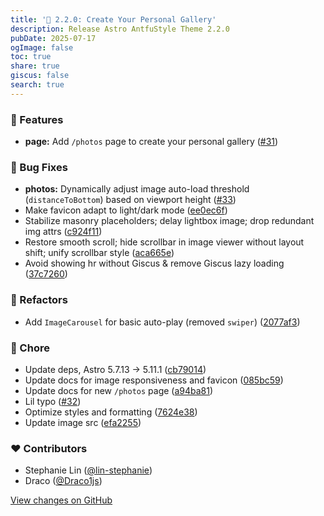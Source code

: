 ```yaml
---
title: '📸 2.2.0: Create Your Personal Gallery'
description: Release Astro AntfuStyle Theme 2.2.0
pubDate: 2025-07-17
ogImage: false
toc: true
share: true
giscus: false
search: true
---
```


### 🚀 Features

- **page:** Add `/photos` page to create your personal gallery ([#31](https://github.com/lin-stephanie/astro-antfustyle-theme/pull/31))

### 🐞 Bug Fixes

- **photos:** Dynamically adjust image auto-load threshold (`distanceToBottom`) based on viewport height ([#33](https://github.com/lin-stephanie/astro-antfustyle-theme/pull/33))
- Make favicon adapt to light/dark mode ([ee0ec6f](https://github.com/lin-stephanie/astro-antfustyle-theme/commit/ee0ec6f))
- Stabilize masonry placeholders; delay lightbox image; drop redundant img attrs ([c924f11](https://github.com/lin-stephanie/astro-antfustyle-theme/commit/c924f11))
- Restore smooth scroll; hide scrollbar in image viewer without layout shift; unify scrollbar style ([aca665e](https://github.com/lin-stephanie/astro-antfustyle-theme/commit/aca665e))
- Avoid showing hr without Giscus & remove Giscus lazy loading ([37c7260](https://github.com/lin-stephanie/astro-antfustyle-theme/commit/37c7260))

### 💅 Refactors

- Add `ImageCarousel` for basic auto-play (removed `swiper`) ([2077af3](https://github.com/lin-stephanie/astro-antfustyle-theme/commit/2077af3))

### 🏡 Chore

- Update deps, Astro 5.7.13 → 5.11.1 ([cb79014](https://github.com/lin-stephanie/astro-antfustyle-theme/commit/cb79014))
- Update docs for image responsiveness and favicon ([085bc59](https://github.com/lin-stephanie/astro-antfustyle-theme/commit/085bc59))
- Update docs for new `/photos` page ([a94ba81](https://github.com/lin-stephanie/astro-antfustyle-theme/commit/a94ba81))
- Lil typo ([#32](https://github.com/lin-stephanie/astro-antfustyle-theme/pull/32))
- Optimize styles and formatting ([7624e38](https://github.com/lin-stephanie/astro-antfustyle-theme/commit/7624e38))
- Update image src ([efa2255](https://github.com/lin-stephanie/astro-antfustyle-theme/commit/efa2255))

### ❤️ Contributors

- Stephanie Lin ([@lin-stephanie](https://github.com/lin-stephanie))
- Draco ([@Draco1js](https://github.com/Draco1js))

[View changes on GitHub](https://github.com/lin-stephanie/astro-antfustyle-theme/compare/2.1.0...2.2.0)
